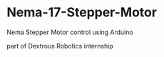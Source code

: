 # Nema-17-Stepper-Motor

Nema Stepper Motor control using Arduino



part of Dextrous Robotics internship
